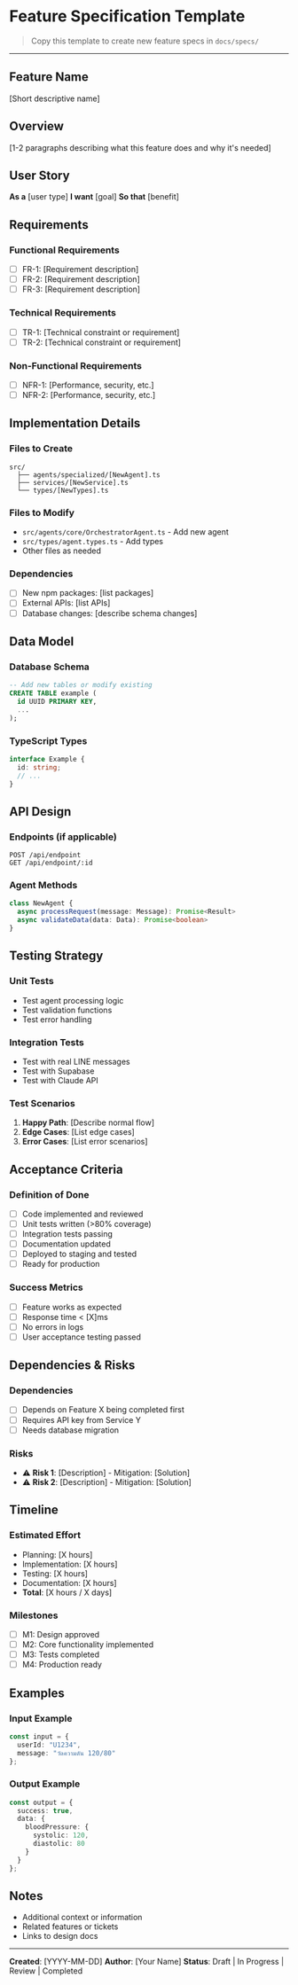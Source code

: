 # Feature Specification Template

> Copy this template to create new feature specs in `docs/specs/`

---

## Feature Name
[Short descriptive name]

## Overview
[1-2 paragraphs describing what this feature does and why it's needed]

## User Story
**As a** [user type]
**I want** [goal]
**So that** [benefit]

## Requirements

### Functional Requirements
- [ ] FR-1: [Requirement description]
- [ ] FR-2: [Requirement description]
- [ ] FR-3: [Requirement description]

### Technical Requirements
- [ ] TR-1: [Technical constraint or requirement]
- [ ] TR-2: [Technical constraint or requirement]

### Non-Functional Requirements
- [ ] NFR-1: [Performance, security, etc.]
- [ ] NFR-2: [Performance, security, etc.]

## Implementation Details

### Files to Create
```
src/
  ├── agents/specialized/[NewAgent].ts
  ├── services/[NewService].ts
  └── types/[NewTypes].ts
```

### Files to Modify
- `src/agents/core/OrchestratorAgent.ts` - Add new agent
- `src/types/agent.types.ts` - Add types
- Other files as needed

### Dependencies
- [ ] New npm packages: [list packages]
- [ ] External APIs: [list APIs]
- [ ] Database changes: [describe schema changes]

## Data Model

### Database Schema
```sql
-- Add new tables or modify existing
CREATE TABLE example (
  id UUID PRIMARY KEY,
  ...
);
```

### TypeScript Types
```typescript
interface Example {
  id: string;
  // ...
}
```

## API Design

### Endpoints (if applicable)
```
POST /api/endpoint
GET /api/endpoint/:id
```

### Agent Methods
```typescript
class NewAgent {
  async processRequest(message: Message): Promise<Result>
  async validateData(data: Data): Promise<boolean>
}
```

## Testing Strategy

### Unit Tests
- Test agent processing logic
- Test validation functions
- Test error handling

### Integration Tests
- Test with real LINE messages
- Test with Supabase
- Test with Claude API

### Test Scenarios
1. **Happy Path**: [Describe normal flow]
2. **Edge Cases**: [List edge cases]
3. **Error Cases**: [List error scenarios]

## Acceptance Criteria

### Definition of Done
- [ ] Code implemented and reviewed
- [ ] Unit tests written (>80% coverage)
- [ ] Integration tests passing
- [ ] Documentation updated
- [ ] Deployed to staging and tested
- [ ] Ready for production

### Success Metrics
- [ ] Feature works as expected
- [ ] Response time < [X]ms
- [ ] No errors in logs
- [ ] User acceptance testing passed

## Dependencies & Risks

### Dependencies
- [ ] Depends on Feature X being completed first
- [ ] Requires API key from Service Y
- [ ] Needs database migration

### Risks
- ⚠️ **Risk 1**: [Description] - Mitigation: [Solution]
- ⚠️ **Risk 2**: [Description] - Mitigation: [Solution]

## Timeline

### Estimated Effort
- Planning: [X hours]
- Implementation: [X hours]
- Testing: [X hours]
- Documentation: [X hours]
- **Total**: [X hours / X days]

### Milestones
- [ ] M1: Design approved
- [ ] M2: Core functionality implemented
- [ ] M3: Tests completed
- [ ] M4: Production ready

## Examples

### Input Example
```typescript
const input = {
  userId: "U1234",
  message: "วัดความดัน 120/80"
};
```

### Output Example
```typescript
const output = {
  success: true,
  data: {
    bloodPressure: {
      systolic: 120,
      diastolic: 80
    }
  }
};
```

## Notes
- Additional context or information
- Related features or tickets
- Links to design docs

---

**Created**: [YYYY-MM-DD]
**Author**: [Your Name]
**Status**: Draft | In Progress | Review | Completed
